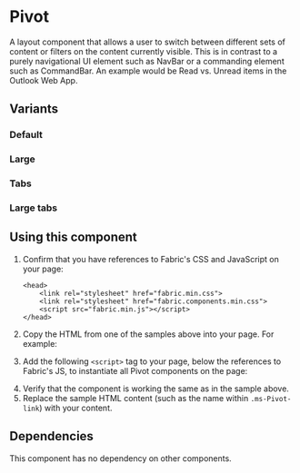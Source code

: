 # Pivot
A layout component that allows a user to switch between different sets of content or filters on the content currently visible. This is in contrast to a purely navigational UI element such as NavBar or a commanding element such as CommandBar. An example would be Read vs. Unread items in the Outlook Web App.

## Variants

### Default
<!---
{{> Pivot props=PivotExampleProps.default}}
--->

### Large
<!---
{{> Pivot props=PivotExampleProps.large}}
--->

### Tabs
<!---
{{> Pivot props=PivotExampleProps.tabs}}
--->

### Large tabs
<!---
{{> Pivot props=PivotExampleProps.largeTabs}}
--->

## Using this component
1. Confirm that you have references to Fabric's CSS and JavaScript on your page:
    ```
    <head>
        <link rel="stylesheet" href="fabric.min.css">
        <link rel="stylesheet" href="fabric.components.min.css">
        <script src="fabric.min.js"></script>
    </head>
    ```
2. Copy the HTML from one of the samples above into your page. For example:
<!---
<pre>
    <code>
{{renderPartialPre "Pivot" "PivotExample" PivotExampleProps.default false}}
    </code>
</pre>
--->
3. Add the following `<script>` tag to your page, below the references to Fabric's JS, to instantiate all Pivot components on the page:
<!---
<pre>
    <code>
{{renderPartialPre "Pivot" "PivotExampleJS" "" false}}
    </code>
</pre>
--->
4. Verify that the component is working the same as in the sample above.
5. Replace the sample HTML content (such as the name within `.ms-Pivot-link`) with your content.

## Dependencies
This component has no dependency on other components.

<!---
{{> PivotExampleJS}}
--->